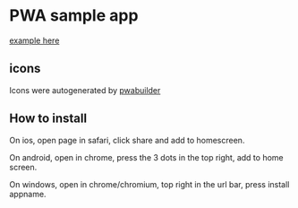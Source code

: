 # PWA sample app

[example here](https://lucasammer.com/pwa-sample)

## icons
Icons were autogenerated by [pwabuilder](https://www.pwabuilder.com/imageGenerator)

## How to install
On ios, open page in safari, click share and add to homescreen.

On android, open in chrome, press the 3 dots in the top right, add to home screen.

On windows, open in chrome/chromium, top right in the url bar, press install appname.